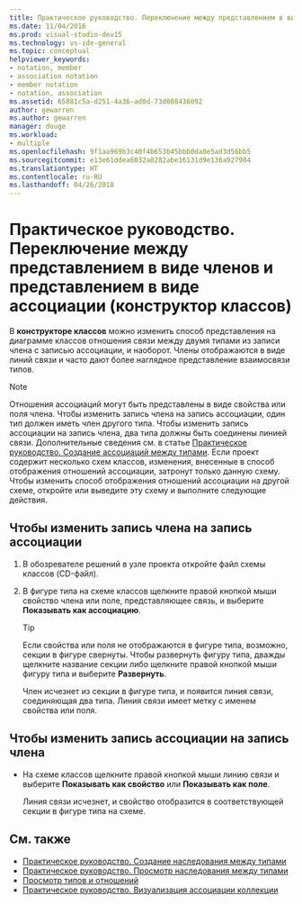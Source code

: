 ```yaml
---
title: Практическое руководство. Переключение между представлением в виде членов класса и представлением в виде ассоциации (конструктор классов)
ms.date: 11/04/2016
ms.prod: visual-studio-dev15
ms.technology: vs-ide-general
ms.topic: conceptual
helpviewer_keywords:
- notation, member
- association notation
- member notation
- notation, association
ms.assetid: 65881c5a-d251-4a36-ad0d-73d088436092
author: gewarren
ms.author: gewarren
manager: douge
ms.workload:
- multiple
ms.openlocfilehash: 9f1aa969b3c40f4b653b45bbb0da0e5ad3d56bb5
ms.sourcegitcommit: e13e61ddea6032a8282abe16131d9e136a927984
ms.translationtype: HT
ms.contentlocale: ru-RU
ms.lasthandoff: 04/26/2018
---
```

# <a name="how-to-change-between-member-notation-and-association-notation-class-designer"></a>Практическое руководство. Переключение между представлением в виде членов и представлением в виде ассоциации (конструктор классов)

В **конструкторе классов** можно изменить способ представления на диаграмме классов отношения связи между двумя типами из записи члена с записью ассоциации, и наоборот. Члены отображаются в виде линий связи и часто дают более наглядное представление взаимосвязи типов.

> [!NOTE]
> Отношения ассоциаций могут быть представлены в виде свойства или поля члена. Чтобы изменить запись члена на запись ассоциации, один тип должен иметь член другого типа. Чтобы изменить запись ассоциации на запись члена, два типа должны быть соединены линией связи. Дополнительные сведения см. в статье [Практическое руководство. Создание ассоциаций между типами](how-to-create-associations-between-types.md). Если проект содержит несколько схем классов, изменения, внесенные в способ отображения отношений ассоциации, затронут только данную схему. Чтобы изменить способ отображения отношений ассоциации на другой схеме, откройте или выведите эту схему и выполните следующие действия.

## <a name="to-change-member-notation-to-association-notation"></a>Чтобы изменить запись члена на запись ассоциации

1.  В обозревателе решений в узле проекта откройте файл схемы классов (CD-файл).

2.  В фигуре типа на схеме классов щелкните правой кнопкой мыши свойство члена или поле, представляющее связь, и выберите **Показывать как ассоциацию**.

    > [!TIP]
    > Если свойства или поля не отображаются в фигуре типа, возможно, секции в фигуре свернуты. Чтобы развернуть фигуру типа, дважды щелкните название секции либо щелкните правой кнопкой мыши фигуру типа и выберите **Развернуть**.

    Член исчезнет из секции в фигуре типа, и появится линия связи, соединяющая два типа. Линия связи имеет метку с именем свойства или поля.

## <a name="to-change-association-notation-to-member-notation"></a>Чтобы изменить запись ассоциации на запись члена

-   На схеме классов щелкните правой кнопкой мыши линию связи и выберите **Показывать как свойство** или **Показывать как поле**.

     Линия связи исчезнет, и свойство отобразится в соответствующей секции в фигуре типа на схеме.

## <a name="see-also"></a>См. также

- [Практическое руководство. Создание наследования между типами](how-to-create-inheritance-between-types.md)
- [Практическое руководство. Просмотр наследования между типами](how-to-view-inheritance-between-types.md)
- [Просмотр типов и отношений](viewing-types-and-relationships.md)
- [Практическое руководство. Визуализация ассоциации коллекции](how-to-visualize-a-collection-association.md)